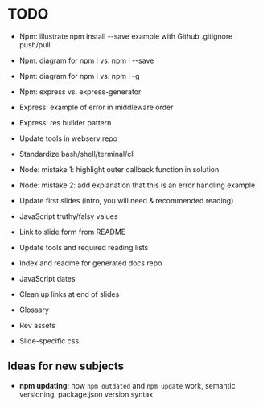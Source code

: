 # TODO

* Npm: illustrate npm install --save example with Github .gitignore push/pull
* Npm: diagram for npm i vs. npm i --save
* Npm: diagram for npm i vs. npm i -g
* Npm: express vs. express-generator
* Express: example of error in middleware order
* Express: res builder pattern
* Update tools in webserv repo
* Standardize bash/shell/terminal/cli
* Node: mistake 1: highlight outer callback function in solution
* Node: mistake 2: add explanation that this is an error handling example
* Update first slides (intro, you will need & recommended reading)

* JavaScript truthy/falsy values
* Link to slide form from README
* Update tools and required reading lists
* Index and readme for generated docs repo
* JavaScript dates
* Clean up links at end of slides
* Glossary

* Rev assets
* Slide-specific css

## Ideas for new subjects

* **npm updating**: how `npm outdated` and `npm update` work, semantic versioning, package.json version syntax
